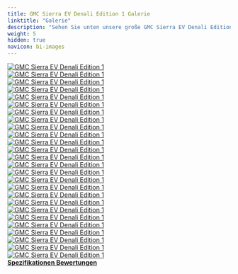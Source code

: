 ```yaml
---
title: GMC Sierra EV Denali Edition 1 Galerie
linktitle: "Galerie"
description: "Sehen Sie unten unsere große GMC Sierra EV Denali Edition 1 Bildergalerie. Klicken Sie auf die Bilder für hochauflösende Versionen."
weight: 5
hidden: true
navicon: bi-images
---
```

<!-- markdownlint-disable MD033 -->
<div class="row" id ="my-gallery">
	<div class="pswp-grid-item col-6 col-md-4">
		<a href="https://media.evkx.net/multimedia/models/gmc/sierra_ev/sierra_ev_denali_edition_1/charging_1.jpg"
data-pswp-src="https://media.evkx.net/multimedia/models/gmc/sierra_ev/sierra_ev_denali_edition_1/charging_1.jpg"
data-pswp-width="1920"
data-pswp-height="960" 
target="_blank">
			<img src="https://media.evkx.net/multimedia/models/gmc/sierra_ev/sierra_ev_denali_edition_1/charging_1_xst.jpg" alt="GMC Sierra EV Denali Edition 1" class="img-fluid " />
		</a>
	</div>
	<div class="pswp-grid-item col-6 col-md-4">
		<a href="https://media.evkx.net/multimedia/models/gmc/sierra_ev/sierra_ev_denali_edition_1/details_1.jpg"
data-pswp-src="https://media.evkx.net/multimedia/models/gmc/sierra_ev/sierra_ev_denali_edition_1/details_1.jpg"
data-pswp-width="3000"
data-pswp-height="2000" 
target="_blank">
			<img src="https://media.evkx.net/multimedia/models/gmc/sierra_ev/sierra_ev_denali_edition_1/details_1_xst.jpg" alt="GMC Sierra EV Denali Edition 1" class="img-fluid " />
		</a>
	</div>
	<div class="pswp-grid-item col-6 col-md-4">
		<a href="https://media.evkx.net/multimedia/models/gmc/sierra_ev/sierra_ev_denali_edition_1/details_2.jpg"
data-pswp-src="https://media.evkx.net/multimedia/models/gmc/sierra_ev/sierra_ev_denali_edition_1/details_2.jpg"
data-pswp-width="3000"
data-pswp-height="2000" 
target="_blank">
			<img src="https://media.evkx.net/multimedia/models/gmc/sierra_ev/sierra_ev_denali_edition_1/details_2_xst.jpg" alt="GMC Sierra EV Denali Edition 1" class="img-fluid " />
		</a>
	</div>
	<div class="pswp-grid-item col-6 col-md-4">
		<a href="https://media.evkx.net/multimedia/models/gmc/sierra_ev/sierra_ev_denali_edition_1/details_3.jpg"
data-pswp-src="https://media.evkx.net/multimedia/models/gmc/sierra_ev/sierra_ev_denali_edition_1/details_3.jpg"
data-pswp-width="1920"
data-pswp-height="960" 
target="_blank">
			<img src="https://media.evkx.net/multimedia/models/gmc/sierra_ev/sierra_ev_denali_edition_1/details_3_xst.jpg" alt="GMC Sierra EV Denali Edition 1" class="img-fluid " />
		</a>
	</div>
	<div class="pswp-grid-item col-6 col-md-4">
		<a href="https://media.evkx.net/multimedia/models/gmc/sierra_ev/sierra_ev_denali_edition_1/details_4.jpg"
data-pswp-src="https://media.evkx.net/multimedia/models/gmc/sierra_ev/sierra_ev_denali_edition_1/details_4.jpg"
data-pswp-width="1920"
data-pswp-height="960" 
target="_blank">
			<img src="https://media.evkx.net/multimedia/models/gmc/sierra_ev/sierra_ev_denali_edition_1/details_4_xst.jpg" alt="GMC Sierra EV Denali Edition 1" class="img-fluid " />
		</a>
	</div>
	<div class="pswp-grid-item col-6 col-md-4">
		<a href="https://media.evkx.net/multimedia/models/gmc/sierra_ev/sierra_ev_denali_edition_1/details_5.jpg"
data-pswp-src="https://media.evkx.net/multimedia/models/gmc/sierra_ev/sierra_ev_denali_edition_1/details_5.jpg"
data-pswp-width="2000"
data-pswp-height="1000" 
target="_blank">
			<img src="https://media.evkx.net/multimedia/models/gmc/sierra_ev/sierra_ev_denali_edition_1/details_5_xst.jpg" alt="GMC Sierra EV Denali Edition 1" class="img-fluid " />
		</a>
	</div>
	<div class="pswp-grid-item col-6 col-md-4">
		<a href="https://media.evkx.net/multimedia/models/gmc/sierra_ev/sierra_ev_denali_edition_1/exterior_1.jpg"
data-pswp-src="https://media.evkx.net/multimedia/models/gmc/sierra_ev/sierra_ev_denali_edition_1/exterior_1.jpg"
data-pswp-width="1920"
data-pswp-height="1080" 
target="_blank">
			<img src="https://media.evkx.net/multimedia/models/gmc/sierra_ev/sierra_ev_denali_edition_1/exterior_1_xst.jpg" alt="GMC Sierra EV Denali Edition 1" class="img-fluid " />
		</a>
	</div>
	<div class="pswp-grid-item col-6 col-md-4">
		<a href="https://media.evkx.net/multimedia/models/gmc/sierra_ev/sierra_ev_denali_edition_1/exterior_2.jpg"
data-pswp-src="https://media.evkx.net/multimedia/models/gmc/sierra_ev/sierra_ev_denali_edition_1/exterior_2.jpg"
data-pswp-width="3000"
data-pswp-height="1750" 
target="_blank">
			<img src="https://media.evkx.net/multimedia/models/gmc/sierra_ev/sierra_ev_denali_edition_1/exterior_2_xst.jpg" alt="GMC Sierra EV Denali Edition 1" class="img-fluid " />
		</a>
	</div>
	<div class="pswp-grid-item col-6 col-md-4">
		<a href="https://media.evkx.net/multimedia/models/gmc/sierra_ev/sierra_ev_denali_edition_1/exterior_3.jpg"
data-pswp-src="https://media.evkx.net/multimedia/models/gmc/sierra_ev/sierra_ev_denali_edition_1/exterior_3.jpg"
data-pswp-width="1600"
data-pswp-height="900" 
target="_blank">
			<img src="https://media.evkx.net/multimedia/models/gmc/sierra_ev/sierra_ev_denali_edition_1/exterior_3_xst.jpg" alt="GMC Sierra EV Denali Edition 1" class="img-fluid " />
		</a>
	</div>
	<div class="pswp-grid-item col-6 col-md-4">
		<a href="https://media.evkx.net/multimedia/models/gmc/sierra_ev/sierra_ev_denali_edition_1/exterior_4.jpg"
data-pswp-src="https://media.evkx.net/multimedia/models/gmc/sierra_ev/sierra_ev_denali_edition_1/exterior_4.jpg"
data-pswp-width="1600"
data-pswp-height="900" 
target="_blank">
			<img src="https://media.evkx.net/multimedia/models/gmc/sierra_ev/sierra_ev_denali_edition_1/exterior_4_xst.jpg" alt="GMC Sierra EV Denali Edition 1" class="img-fluid " />
		</a>
	</div>
	<div class="pswp-grid-item col-6 col-md-4">
		<a href="https://media.evkx.net/multimedia/models/gmc/sierra_ev/sierra_ev_denali_edition_1/exterior_5.jpg"
data-pswp-src="https://media.evkx.net/multimedia/models/gmc/sierra_ev/sierra_ev_denali_edition_1/exterior_5.jpg"
data-pswp-width="2000"
data-pswp-height="1000" 
target="_blank">
			<img src="https://media.evkx.net/multimedia/models/gmc/sierra_ev/sierra_ev_denali_edition_1/exterior_5_xst.jpg" alt="GMC Sierra EV Denali Edition 1" class="img-fluid " />
		</a>
	</div>
	<div class="pswp-grid-item col-6 col-md-4">
		<a href="https://media.evkx.net/multimedia/models/gmc/sierra_ev/sierra_ev_denali_edition_1/frontseats_1.jpg"
data-pswp-src="https://media.evkx.net/multimedia/models/gmc/sierra_ev/sierra_ev_denali_edition_1/frontseats_1.jpg"
data-pswp-width="3000"
data-pswp-height="2000" 
target="_blank">
			<img src="https://media.evkx.net/multimedia/models/gmc/sierra_ev/sierra_ev_denali_edition_1/frontseats_1_xst.jpg" alt="GMC Sierra EV Denali Edition 1" class="img-fluid " />
		</a>
	</div>
	<div class="pswp-grid-item col-6 col-md-4">
		<a href="https://media.evkx.net/multimedia/models/gmc/sierra_ev/sierra_ev_denali_edition_1/frunk_1.jpg"
data-pswp-src="https://media.evkx.net/multimedia/models/gmc/sierra_ev/sierra_ev_denali_edition_1/frunk_1.jpg"
data-pswp-width="1920"
data-pswp-height="1080" 
target="_blank">
			<img src="https://media.evkx.net/multimedia/models/gmc/sierra_ev/sierra_ev_denali_edition_1/frunk_1_xst.jpg" alt="GMC Sierra EV Denali Edition 1" class="img-fluid " />
		</a>
	</div>
	<div class="pswp-grid-item col-6 col-md-4">
		<a href="https://media.evkx.net/multimedia/models/gmc/sierra_ev/sierra_ev_denali_edition_1/headlights_1.jpg"
data-pswp-src="https://media.evkx.net/multimedia/models/gmc/sierra_ev/sierra_ev_denali_edition_1/headlights_1.jpg"
data-pswp-width="2000"
data-pswp-height="1000" 
target="_blank">
			<img src="https://media.evkx.net/multimedia/models/gmc/sierra_ev/sierra_ev_denali_edition_1/headlights_1_xst.jpg" alt="GMC Sierra EV Denali Edition 1" class="img-fluid " />
		</a>
	</div>
	<div class="pswp-grid-item col-6 col-md-4">
		<a href="https://media.evkx.net/multimedia/models/gmc/sierra_ev/sierra_ev_denali_edition_1/interior_1.jpg"
data-pswp-src="https://media.evkx.net/multimedia/models/gmc/sierra_ev/sierra_ev_denali_edition_1/interior_1.jpg"
data-pswp-width="3000"
data-pswp-height="1761" 
target="_blank">
			<img src="https://media.evkx.net/multimedia/models/gmc/sierra_ev/sierra_ev_denali_edition_1/interior_1_xst.jpg" alt="GMC Sierra EV Denali Edition 1" class="img-fluid " />
		</a>
	</div>
	<div class="pswp-grid-item col-6 col-md-4">
		<a href="https://media.evkx.net/multimedia/models/gmc/sierra_ev/sierra_ev_denali_edition_1/interior_2.jpg"
data-pswp-src="https://media.evkx.net/multimedia/models/gmc/sierra_ev/sierra_ev_denali_edition_1/interior_2.jpg"
data-pswp-width="1600"
data-pswp-height="900" 
target="_blank">
			<img src="https://media.evkx.net/multimedia/models/gmc/sierra_ev/sierra_ev_denali_edition_1/interior_2_xst.jpg" alt="GMC Sierra EV Denali Edition 1" class="img-fluid " />
		</a>
	</div>
	<div class="pswp-grid-item col-6 col-md-4">
		<a href="https://media.evkx.net/multimedia/models/gmc/sierra_ev/sierra_ev_denali_edition_1/main_1.jpg"
data-pswp-src="https://media.evkx.net/multimedia/models/gmc/sierra_ev/sierra_ev_denali_edition_1/main_1.jpg"
data-pswp-width="3000"
data-pswp-height="1997" 
target="_blank">
			<img src="https://media.evkx.net/multimedia/models/gmc/sierra_ev/sierra_ev_denali_edition_1/main_1_xst.jpg" alt="GMC Sierra EV Denali Edition 1" class="img-fluid " />
		</a>
	</div>
	<div class="pswp-grid-item col-6 col-md-4">
		<a href="https://media.evkx.net/multimedia/models/gmc/sierra_ev/sierra_ev_denali_edition_1/roof_1.jpg"
data-pswp-src="https://media.evkx.net/multimedia/models/gmc/sierra_ev/sierra_ev_denali_edition_1/roof_1.jpg"
data-pswp-width="3000"
data-pswp-height="2000" 
target="_blank">
			<img src="https://media.evkx.net/multimedia/models/gmc/sierra_ev/sierra_ev_denali_edition_1/roof_1_xst.jpg" alt="GMC Sierra EV Denali Edition 1" class="img-fluid " />
		</a>
	</div>
	<div class="pswp-grid-item col-6 col-md-4">
		<a href="https://media.evkx.net/multimedia/models/gmc/sierra_ev/sierra_ev_denali_edition_1/screens_1.jpg"
data-pswp-src="https://media.evkx.net/multimedia/models/gmc/sierra_ev/sierra_ev_denali_edition_1/screens_1.jpg"
data-pswp-width="3000"
data-pswp-height="2001" 
target="_blank">
			<img src="https://media.evkx.net/multimedia/models/gmc/sierra_ev/sierra_ev_denali_edition_1/screens_1_xst.jpg" alt="GMC Sierra EV Denali Edition 1" class="img-fluid " />
		</a>
	</div>
	<div class="pswp-grid-item col-6 col-md-4">
		<a href="https://media.evkx.net/multimedia/models/gmc/sierra_ev/sierra_ev_denali_edition_1/screens_2.jpg"
data-pswp-src="https://media.evkx.net/multimedia/models/gmc/sierra_ev/sierra_ev_denali_edition_1/screens_2.jpg"
data-pswp-width="1920"
data-pswp-height="1080" 
target="_blank">
			<img src="https://media.evkx.net/multimedia/models/gmc/sierra_ev/sierra_ev_denali_edition_1/screens_2_xst.jpg" alt="GMC Sierra EV Denali Edition 1" class="img-fluid " />
		</a>
	</div>
	<div class="pswp-grid-item col-6 col-md-4">
		<a href="https://media.evkx.net/multimedia/models/gmc/sierra_ev/sierra_ev_denali_edition_1/screens_3.jpg"
data-pswp-src="https://media.evkx.net/multimedia/models/gmc/sierra_ev/sierra_ev_denali_edition_1/screens_3.jpg"
data-pswp-width="1600"
data-pswp-height="900" 
target="_blank">
			<img src="https://media.evkx.net/multimedia/models/gmc/sierra_ev/sierra_ev_denali_edition_1/screens_3_xst.jpg" alt="GMC Sierra EV Denali Edition 1" class="img-fluid " />
		</a>
	</div>
	<div class="pswp-grid-item col-6 col-md-4">
		<a href="https://media.evkx.net/multimedia/models/gmc/sierra_ev/sierra_ev_denali_edition_1/trailer_1.jpg"
data-pswp-src="https://media.evkx.net/multimedia/models/gmc/sierra_ev/sierra_ev_denali_edition_1/trailer_1.jpg"
data-pswp-width="3000"
data-pswp-height="1665" 
target="_blank">
			<img src="https://media.evkx.net/multimedia/models/gmc/sierra_ev/sierra_ev_denali_edition_1/trailer_1_xst.jpg" alt="GMC Sierra EV Denali Edition 1" class="img-fluid " />
		</a>
	</div>
	<div class="pswp-grid-item col-6 col-md-4">
		<a href="https://media.evkx.net/multimedia/models/gmc/sierra_ev/sierra_ev_denali_edition_1/trunk_1.jpg"
data-pswp-src="https://media.evkx.net/multimedia/models/gmc/sierra_ev/sierra_ev_denali_edition_1/trunk_1.jpg"
data-pswp-width="1920"
data-pswp-height="1080" 
target="_blank">
			<img src="https://media.evkx.net/multimedia/models/gmc/sierra_ev/sierra_ev_denali_edition_1/trunk_1_xst.jpg" alt="GMC Sierra EV Denali Edition 1" class="img-fluid " />
		</a>
	</div>
	<div class="pswp-grid-item col-6 col-md-4">
		<a href="https://media.evkx.net/multimedia/models/gmc/sierra_ev/sierra_ev_denali_edition_1/trunk_2.jpg"
data-pswp-src="https://media.evkx.net/multimedia/models/gmc/sierra_ev/sierra_ev_denali_edition_1/trunk_2.jpg"
data-pswp-width="2000"
data-pswp-height="1000" 
target="_blank">
			<img src="https://media.evkx.net/multimedia/models/gmc/sierra_ev/sierra_ev_denali_edition_1/trunk_2_xst.jpg" alt="GMC Sierra EV Denali Edition 1" class="img-fluid " />
		</a>
	</div>
	<div class="pswp-grid-item col-6 col-md-4">
		<a href="https://media.evkx.net/multimedia/models/gmc/sierra_ev/sierra_ev_denali_edition_1/trunk_3.jpg"
data-pswp-src="https://media.evkx.net/multimedia/models/gmc/sierra_ev/sierra_ev_denali_edition_1/trunk_3.jpg"
data-pswp-width="2000"
data-pswp-height="1000" 
target="_blank">
			<img src="https://media.evkx.net/multimedia/models/gmc/sierra_ev/sierra_ev_denali_edition_1/trunk_3_xst.jpg" alt="GMC Sierra EV Denali Edition 1" class="img-fluid " />
		</a>
	</div>
	<div class="pswp-grid-item col-6 col-md-4">
		<a href="https://media.evkx.net/multimedia/models/gmc/sierra_ev/sierra_ev_denali_edition_1/wheels_1.jpg"
data-pswp-src="https://media.evkx.net/multimedia/models/gmc/sierra_ev/sierra_ev_denali_edition_1/wheels_1.jpg"
data-pswp-width="2000"
data-pswp-height="1000" 
target="_blank">
			<img src="https://media.evkx.net/multimedia/models/gmc/sierra_ev/sierra_ev_denali_edition_1/wheels_1_xst.jpg" alt="GMC Sierra EV Denali Edition 1" class="img-fluid " />
		</a>
	</div>
</div>
<script type="module">
  import PhotoSwipeLightbox from '/js/photoswipe-lightbox.esm.js';
    const lightbox = new PhotoSwipeLightbox({
       gallery: '#my-gallery',
        children: 'a',
        pswpModule: () => import('/js/photoswipe.esm.js')
    });
lightbox.init();
</script>
<div class="mt-3 mb-3">
<a href="../specifications/" class="text-decoration-none text-black">
<strong><i class="bi-arrow-left"></i> Spezifikationen </strong>
</a>
<a href="../reviews/" class="text-decoration-none text-black float-end">
<strong>Bewertungen <i class="bi-arrow-right"></i></strong>
</a>
</div>
